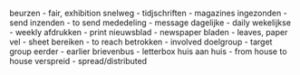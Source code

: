 beurzen - fair, exhibition 
snelweg - 
tidjschriften - magazines
ingezonden - send
inzenden - to send
mededeling - message
dagelijke - daily
wekelijkse - weekly
afdrukken - print
nieuwsblad - newspaper
bladen - leaves, paper
vel - sheet
bereiken - to reach
betrokken - involved
doelgroup - target group
eerder - earlier
brievenbus - letterbox
huis aan huis - from house to house 
verspreid - spread/distributed